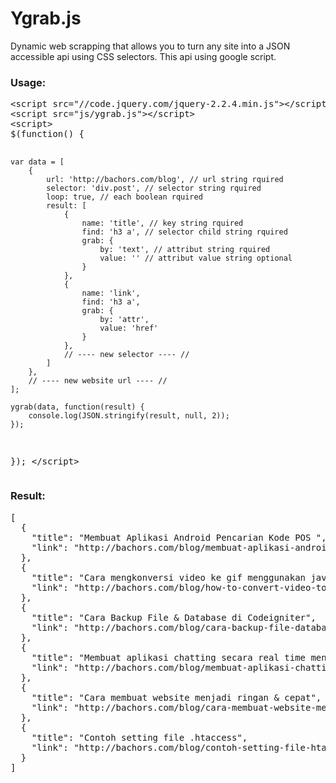 # Ygrab.js
Dynamic web scrapping that allows you to turn any site into a JSON accessible api using CSS selectors. This api using google script.

<h3>Usage:</h3>
<pre>&lt;script src="//code.jquery.com/jquery-2.2.4.min.js"&gt;&lt;/script&gt;
&lt;script src="js/ygrab.js"&gt;&lt;/script&gt;
&lt;script&gt;        
$(function() {

    var data = [
        {
            url: 'http://bachors.com/blog', // url string rquired
            selector: 'div.post', // selector string rquired
            loop: true, // each boolean rquired
            result: [
                {
                    name: 'title', // key string rquired
                    find: 'h3 a', // selector child string rquired
                    grab: {
                        by: 'text', // attribut string rquired
                        value: '' // attribut value string optional
                    }
                },
                {
                    name: 'link',
                    find: 'h3 a',
                    grab: {
                        by: 'attr',
                        value: 'href'
                    }
                },
                // ---- new selector ---- //
            ]
        },
        // ---- new website url ---- //
    ];
    
    ygrab(data, function(result) {
		console.log(JSON.stringify(result, null, 2));
	});
    
});
&lt;/script&gt;</pre>

<h3>Result:</h3>
<pre>[
  {
    "title": "Membuat Aplikasi Android Pencarian Kode POS ",
    "link": "http://bachors.com/blog/membuat-aplikasi-android-pencarian-kode-pos"
  },
  {
    "title": "Cara mengkonversi video ke gif menggunakan javascript",
    "link": "http://bachors.com/blog/how-to-convert-video-to-gif-using-javascript"
  },
  {
    "title": "Cara Backup File & Database di Codeigniter",
    "link": "http://bachors.com/blog/cara-backup-file-database-di-codeigniter"
  },
  {
    "title": "Membuat aplikasi chatting secara real time menggunakan firebase & jQuery",
    "link": "http://bachors.com/blog/membuat-aplikasi-chatting-secara-real-time-menggunakan-firebase-jquery"
  },
  {
    "title": "Cara membuat website menjadi ringan & cepat",
    "link": "http://bachors.com/blog/cara-membuat-website-menjadi-ringan-cepat"
  },
  {
    "title": "Contoh setting file .htaccess",
    "link": "http://bachors.com/blog/contoh-setting-file-htaccess"
  }
]</pre>
